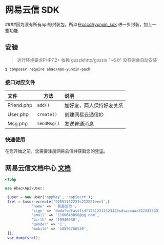 #  网易云信 SDK
####因为没有所有api的封装包，所以在[cccdl/yunxin_sdk](https://github.com/cccdl/yunxin_sdk) 进一步封装，加上一些功能

## 安装
> 运行环境要求PHP7.2+
> 依赖 guzzlehttp/guzzle "~6.0" 没有则会自动安装
```shell
$ composer require abao/man-yunxin-pack
```
### 接口对应文件

| 文件                       | 方法                 |  说明    |
| :-----------------------  | --------------         |  :----    |
| Friend.php        | `add()`       | 加好友，两人保持好友关系 |
| User.php        | `create()`       | 创建网易云通信ID |
| Msg.php        | `sendMsg()`       | 发送普通消息 |

### 快速使用
在您开始之前，您需要注册网易云信并获取您的[凭证](https://dev.yunxin.163.com)。

## 网易云信文档中心 [文档](https://dev.yunxin.163.com/)


```php
<?php

use Abao\Api\User;

 $user = new User('appKey', 'appSecrt');
 $ret = $user->create('92551152231s212221eee1',[
            'name' => ' 我是创奇',
            'sign' => 'dadafsdfasdfsdf12312312323123sdsaaaaaa32233333333333333333333333333333333333333332dsfdsf',
            'email' => '1160643896@qq.com',
            'birth' => '19940530',
            'gender' => '1',
            'mobile' => '18576750530',
 ]);
 var_dump($ret);
